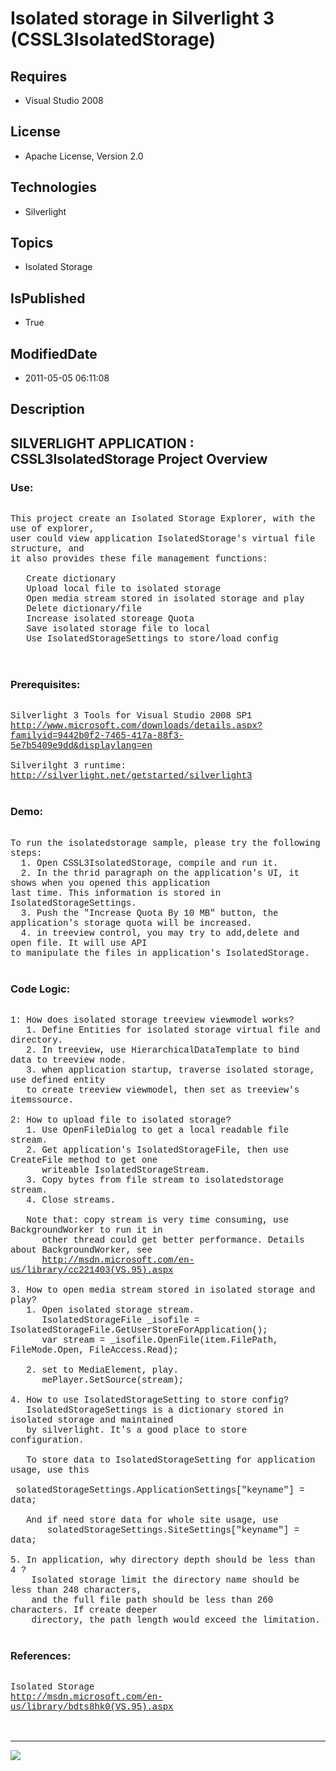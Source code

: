 # Isolated storage in Silverlight 3 (CSSL3IsolatedStorage)
## Requires
* Visual Studio 2008
## License
* Apache License, Version 2.0
## Technologies
* Silverlight
## Topics
* Isolated Storage
## IsPublished
* True
## ModifiedDate
* 2011-05-05 06:11:08
## Description

<p style="font-family:Courier New"></p>
<h2>SILVERLIGHT APPLICATION : CSSL3IsolatedStorage Project Overview</h2>
<p style="font-family:Courier New"></p>
<h3>Use:</h3>
<p style="font-family:Courier New"><br>
This project create an Isolated Storage Explorer, with the use of explorer,<br>
user could view application IsolatedStorage's virtual file structure, and <br>
it also provides these file management functions:<br>
<br>
&nbsp; &nbsp;Create dictionary<br>
&nbsp; &nbsp;Upload local file to isolated storage<br>
&nbsp; &nbsp;Open media stream stored in isolated storage and play<br>
&nbsp; &nbsp;Delete dictionary/file<br>
&nbsp; &nbsp;Increase isolated storeage Quota<br>
&nbsp; &nbsp;Save isolated storage file to local<br>
&nbsp; &nbsp;Use IsolatedStorageSettings to store/load config<br>
&nbsp; &nbsp;<br>
&nbsp; &nbsp;</p>
<h3>Prerequisites:</h3>
<p style="font-family:Courier New"><br>
Silverlight 3 Tools for Visual Studio 2008 SP1<br>
<a target="_blank" href="http://www.microsoft.com/downloads/details.aspx?familyid=9442b0f2-7465-417a-88f3-5e7b5409e9dd&displaylang=en">http://www.microsoft.com/downloads/details.aspx?familyid=9442b0f2-7465-417a-88f3-5e7b5409e9dd&displaylang=en</a><br>
<br>
Silverilght 3 runtime:<br>
<a target="_blank" href="http://silverlight.net/getstarted/silverlight3">http://silverlight.net/getstarted/silverlight3</a><br>
<br>
</p>
<h3>Demo:</h3>
<p style="font-family:Courier New"><br>
To run the isolatedstorage sample, please try the following steps:<br>
&nbsp; 1. Open CSSL3IsolatedStorage, compile and run it.<br>
&nbsp; 2. In the thrid paragraph on the application's UI, it shows when you opened this application<br>
last time. This information is stored in IsolatedStorageSettings.<br>
&nbsp; 3. Push the &quot;Increase Quota By 10 MB&quot; button, the application's storage quota will be increased.<br>
&nbsp; 4. in treeview control, you may try to add,delete and open file. It will use API<br>
to manipulate the files in application's IsolatedStorage.<br>
<br>
</p>
<h3>Code Logic:</h3>
<p style="font-family:Courier New"><br>
1: How does isolated storage treeview viewmodel works?<br>
&nbsp; &nbsp;1. Define Entities for isolated storage virtual file and directory.<br>
&nbsp; &nbsp;2. In treeview, use HierarchicalDataTemplate to bind data to treeview node.<br>
&nbsp; &nbsp;3. when application startup, traverse isolated storage, use defined entity<br>
&nbsp; &nbsp;to create treeview viewmodel, then set as treeview's itemssource.<br>
<br>
2: How to upload file to isolated storage?<br>
&nbsp; &nbsp;1. Use OpenFileDialog to get a local readable file stream.<br>
&nbsp; &nbsp;2. Get application's IsolatedStorageFile, then use CreateFile method to get one<br>
&nbsp; &nbsp; &nbsp; writeable IsolatedStorageStream.<br>
&nbsp; &nbsp;3. Copy bytes from file stream to isolatedstorage stream.<br>
&nbsp; &nbsp;4. Close streams.<br>
&nbsp; &nbsp;<br>
&nbsp; &nbsp;Note that: copy stream is very time consuming, use BackgroundWorker to run it in<br>
&nbsp; &nbsp; &nbsp; other thread could get better performance. Details about BackgroundWorker, see<br>
&nbsp; &nbsp; &nbsp; <a target="_blank" href="http://msdn.microsoft.com/en-us/library/cc221403(VS.95).aspx">
http://msdn.microsoft.com/en-us/library/cc221403(VS.95).aspx</a><br>
<br>
3. How to open media stream stored in isolated storage and play?<br>
&nbsp; &nbsp;1. Open isolated storage stream.<br>
&nbsp; &nbsp; &nbsp; IsolatedStorageFile _isofile = IsolatedStorageFile.GetUserStoreForApplication();<br>
&nbsp; &nbsp; &nbsp; var stream = _isofile.OpenFile(item.FilePath, FileMode.Open, FileAccess.Read);<br>
&nbsp; &nbsp; &nbsp; <br>
&nbsp; &nbsp;2. set to MediaElement, play.<br>
&nbsp; &nbsp; &nbsp; mePlayer.SetSource(stream);<br>
<br>
4. How to use IsolatedStorageSetting to store config?<br>
&nbsp; &nbsp;IsolatedStorageSettings is a dictionary stored in isolated storage and maintained<br>
&nbsp; &nbsp;by silverlight. It's a good place to store configuration.<br>
&nbsp; &nbsp;<br>
&nbsp; &nbsp;To store data to IsolatedStorageSetting for application usage, use this<br>
&nbsp; &nbsp; &nbsp; &nbsp;solatedStorageSettings.ApplicationSettings[&quot;keyname&quot;] = data;<br>
<br>
&nbsp; &nbsp;And if need store data for whole site usage, use<br>
&nbsp; &nbsp; &nbsp; &nbsp;solatedStorageSettings.SiteSettings[&quot;keyname&quot;] = data;<br>
&nbsp; &nbsp; <br>
5. In application, why directory depth should be less than 4 ?<br>
&nbsp;&nbsp;&nbsp;&nbsp;Isolated storage limit the directory name should be less than 248 characters,<br>
&nbsp;&nbsp;&nbsp;&nbsp;and the full file path should be less than 260 characters. If create deeper<br>
&nbsp;&nbsp;&nbsp;&nbsp;directory, the path length would exceed the limitation.<br>
<br>
</p>
<h3>References:</h3>
<p style="font-family:Courier New"><br>
Isolated Storage<br>
<a target="_blank" href="http://msdn.microsoft.com/en-us/library/bdts8hk0(VS.95).aspx">http://msdn.microsoft.com/en-us/library/bdts8hk0(VS.95).aspx</a><br>
<br>
<br>
</p>
<hr>
<div><a href="http://go.microsoft.com/?linkid=9759640" style="margin-top:3px"><img src="http://bit.ly/onecodelogo">
</a></div>
